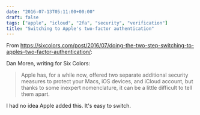 ```yaml
---
date: "2016-07-13T05:11:00+00:00"
draft: false
tags: ["apple", "icloud", "2fa", "security", "verification"]
title: "Switching to Apple's two-factor authentication"
---
```

From https://sixcolors.com/post/2016/07/doing-the-two-step-switching-to-apples-two-factor-authentication/:

Dan Moren, writing for Six Colors:

>Apple has, for a while now, offered two separate additional security measures to protect your Macs, iOS devices, and iCloud account, but thanks to some inexpert nomenclature, it can be a little difficult to tell them apart.

I had no idea Apple added this. It's easy to switch.
